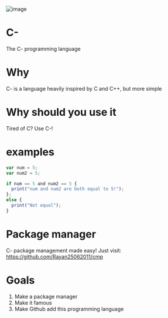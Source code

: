 ![image](https://user-images.githubusercontent.com/101386337/216001801-f7f64f67-6841-4d39-ab9c-7f2cc66970c6.jpeg) 


# C-
The C- programming language

# Why
C- is a language heavily inspired by C and C++, but more simple

# Why should you use it
Tired of C? Use C-!

# examples
```js
var num = 5;
var num2 = 5;

if num == 5 and num2 == 5 {
  print("num and num2 are both equal to 5!");
};
else {
  print("Not equal");
}
```
# Package manager
C- package management made easy! Just visit: https://github.com/Rayan25062011/cmp

# Goals
1. Make a package manager
2. Make it famous
3. Make Github add this programming language
